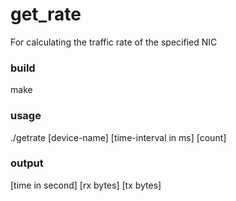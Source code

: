 # get_rate
For calculating the traffic rate of the specified NIC

### build
make

### usage
./getrate [device-name] [time-interval in ms] [count]

### output
[time in second] [rx bytes] [tx bytes] 
